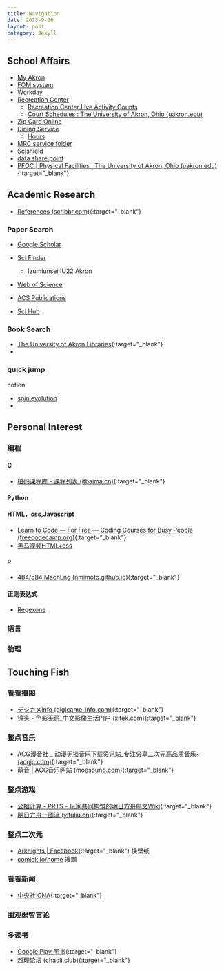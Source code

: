```yaml
---
title: Navigation
date: 2023-9-26
layout: post
category: Jekyll
---
```



## School Affairs
- <a href="https://uazips.sharepoint.com/" target="_blank">My Akron</a>  
- <a href="https://uafom.uakron.edu" target="_blank">FOM system</a>  
- <a href="https://www.myworkday.com/uakron/d/home.htmld" target="_blank">Workday</a>  
- <a href="https://www.uakron.edu/rec/" target="_blank">Recreation Center</a>  
  - <a href="https://www.uakron.edu/rec/live-counts" target="_blank">Recreation Center Live Activity Counts</a>  
  - [Court Schedules : The University of Akron, Ohio (uakron.edu)](https://www.uakron.edu/rec/hours/court-schedules)
- <a href="https://uakron-sp.transactcampus.com/eAccounts/AccountSummary.aspx?menu=0" target="_blank">Zip Card Online</a>
- <a href="https://www.uakron.edu/dining/" target="_blank">Dining Service</a>
  - <a href="https://akron.campusdish.com/" target="_blank">Hours</a>
- <a href="https://uazips.sharepoint.com/teams/MagneticResonanceCenter/Shared%20Documents/Forms/AllItems.aspx?FolderCTID=0x0120009C21FC8704D9D3489CA01591BF401585&id=%2Fteams%2FMagneticResonanceCenter%2FShared%20Documents%2Fmrc%2Fmrc%5Fservice&viewid=45b24334%2Dbcea%2D425f%2Dad63%2D0879ff3d5bb6
  " target="_blank">MRC service folder</a>   
- <a href="https://uakron.scishield.com/" target="_blank">Scishield</a>  
- <a href="https://uazips.sharepoint.com/teams/NMRExperimentdata/" target="_blank">data share point</a>  
- [PFOC | Physical Facilities : The University of Akron, Ohio (uakron.edu)](https://www.uakron.edu/pfoc/index.dot){:target="_blank"}
## Academic Research
- [References (scribbr.com)](https://www.scribbr.com/citation/generator/){:target="_blank"}

### 
### Paper Search
- <a href="https://scholar.google.com/" target="_blank">Google Scholar</a>
- <a href="https://libguides.uakron.edu/az/scifinder-n" target="_blank">Sci Finder</a>
  - Izumiunsei IU22 Akron
- <a href="https://libguides.uakron.edu/az/web-of-science" target="_blank">Web of Science</a>
- <a href="https://libguides.uakron.edu/az/acs-publications" target="_blank">ACS Publications</a>

- <a href="http://tool.yovisun.com/scihub/" target="_blank">Sci Hub</a>
### Book Search
- [The University of Akron Libraries](https://library.uakron.edu/){:target="_blank"}
- 

### quick jump
notion
- <a href="https://spinevolution.com/" target="_blank">spin evolution</a>  
- 
## Personal Interest

### 编程

#### C
- [柏码课程库 - 课程列表 (itbaima.cn)](https://www.itbaima.cn/){:target="_blank"}

#### Python

#### HTML，css,Javascript
- [Learn to Code — For Free — Coding Courses for Busy People (freecodecamp.org)](https://www.freecodecamp.org/learn){:target="_blank"}
- <a href="https://www.bilibili.com/video/BV1kM4y127Li/" target="_blank">黑马视频HTML+css</a>  

#### R
- [484/584 MachLng (nmimoto.github.io)](https://nmimoto.github.io/484/index.html){:target="_blank"}

#### 正则表达式
- <a href="https://regexone.com/lesson/introduction_abcs" target="_blank">Regexone</a>  

### 语言

### 物理



## Touching Fish  

### 看看摄图
- [デジカメinfo (digicame-info.com)](https://digicame-info.com/){:target="_blank"}
- [镜头 - 色影无忌_中文影像生活门户 (xitek.com)](https://info.xitek.com/tag-42.html){:target="_blank"}  


### 整点音乐  
- [ACG漫音社 _ 动漫无损音乐下载资讯站_专注分享二次元高品质音乐~ (acgjc.com)](https://www.acgjc.com/){:target="_blank"}
- [萌音 | ACG音乐网站 (moesound.com)](https://moesound.com/index.php){:target="_blank"}

### 整点游戏
- [公招计算 - PRTS - 玩家共同构筑的明日方舟中文Wiki](https://prts.wiki/w/%E5%85%AC%E6%8B%9B%E8%AE%A1%E7%AE%97){:target="_blank"} 
- [明日方舟一图流 (yituliu.cn)](https://ark.yituliu.cn/){:target="_blank"}

### 整点二次元
- [Arknights | Facebook](https://www.facebook.com/ArknightsGlobal/){:target="_blank"} 换壁纸
- [comick.io/home](https://comick.io/home) 漫画 


### 看看新闻
- [中央社 CNA](https://www.cna.com.tw/){:target="_blank"}

### 围观弱智言论

### 多读书
- [Google Play 图书](https://play.google.com/books){:target="_blank"}
- [超理论坛 (chaoli.club)](https://chaoli.club/index.php/conversations/all/?search=%23%E7%B2%BE%E5%93%81){:target="_blank"}

